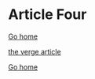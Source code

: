 # Article Four
[Go home](/index.html)

[the verge article](https://www.theverge.com/22809090/nft-create-opensea-rarible-cryptocurrency-ethereum-collectibles-how-to)

[Go home](/index.html)
